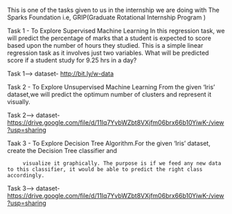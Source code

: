 This is one of the tasks given to us in the internship we are doing with The Sparks Foundation i.e, GRIP(Graduate Rotational Internship Program )

Task 1 - To Explore Supervised Machine Learning In this regression task, we will predict the percentage of marks that a student is expected to score based upon the number of hours          they studied. This is a simple linear regression task as it involves just two variables. What will be predicted score if a student study for 9.25 hrs in a day?

Task 1-->   dataset- http://bit.ly/w-data

Task 2 - To Explore Unsupervised Machine Learning From the given ‘Iris’ dataset,we will predict the optimum number of clusters and represent it visually.

Task 2-->   dataset- https://drive.google.com/file/d/11Iq7YvbWZbt8VXjfm06brx66b10YiwK-/view?usp=sharing

Taak 3 - To Explore Decision Tree Algorithm.For the given ‘Iris’ dataset, create the Decision Tree classifier and

         visualize it graphically. The purpose is if we feed any new data to this classifier, it would be able to predict the right class accordingly.

Task 3-->   dataset- https://drive.google.com/file/d/11Iq7YvbWZbt8VXjfm06brx66b10YiwK-/view?usp=sharing
